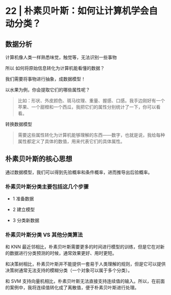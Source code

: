 
# 22 | 朴素贝叶斯：如何让计算机学会自动分类？


## 数据分析 

计算机像人类一样熟悉味觉，触觉等，无法识别一些事物

所以 如何将原始信息转化为计算机能看懂的数据？


我们需要将事物进行抽象，成数据模型！

以水果为例，你会提取它们的哪些属性呢？

>比如：形状、外皮颜色、斑马纹理、重量、握感、口感。我手边刚好有一个苹果、一个甜橙和一个西瓜，我把它们的属性分别统计了一下，你可以看看。

转换数据模型

>需要这些属性转化为计算机能够理解的东西——数字，也就是说，我给每种属性都定义了具体的数值，用来代表它们的具体属性。



## 朴素贝叶斯的核心思想

通过数据模型，我们可以得到先验概率和条件概率，进而推导出后验概率。


### 朴素贝叶斯分类主要包括这几个步骤

- 1 准备数据

- 2 建立模型

- 3 分类新数据


### 朴素贝叶斯分类 VS 其他分类算法

和 KNN 最近邻相比，朴素贝叶斯需要更多的时间进行模型的训练，但是它在对新的数据进行分类预测的时候，通常效果更好、用时更短。

和决策树相比，朴素贝叶斯并不能提供一套易于人类理解的规则，但是它可以提供决策树通常无法支持的模糊分类（一个对象可以属于多个分类）。

和 SVM 支持向量机相比，朴素贝叶斯无法直接支持连续值的输入。所以，在前面的案例中，我将连续值转化成了离散值，便于朴素贝叶斯进行处理。

